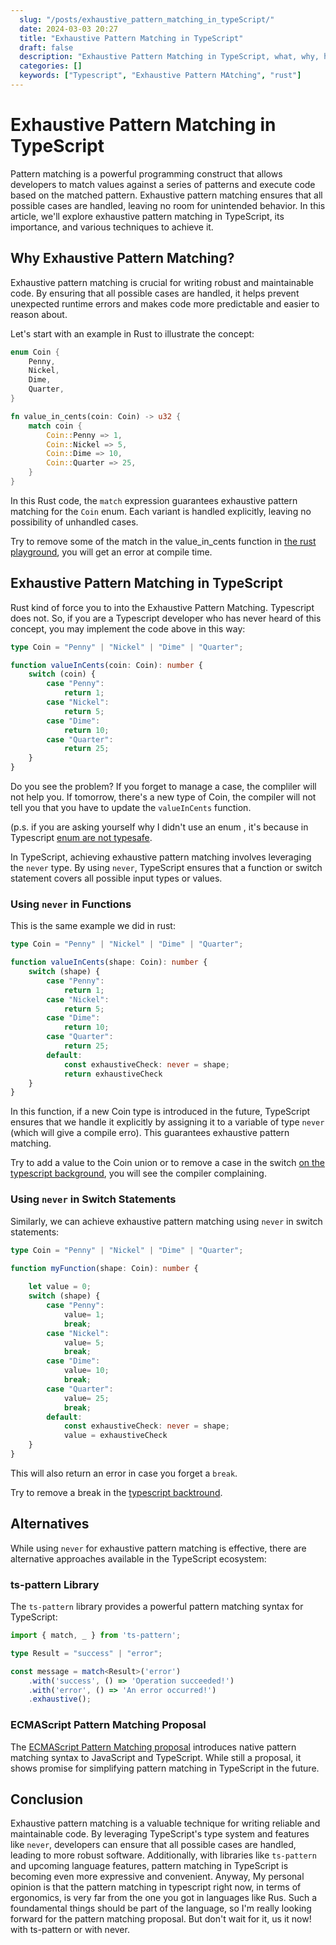 ```yaml
---
  slug: "/posts/exhaustive_pattern_matching_in_typeScript/"
  date: 2024-03-03 20:27
  title: "Exhaustive Pattern Matching in TypeScript"
  draft: false
  description: "Exhaustive Pattern Matching in TypeScript, what, why, how."
  categories: []
  keywords: ["Typescript", "Exhaustive Pattern MAtching", "rust"]
---
```


# Exhaustive Pattern Matching in TypeScript

Pattern matching is a powerful programming construct that allows developers to match values against a series of patterns and execute code based on the matched pattern. Exhaustive pattern matching ensures that all possible cases are handled, leaving no room for unintended behavior. In this article, we'll explore exhaustive pattern matching in TypeScript, its importance, and various techniques to achieve it.

## Why Exhaustive Pattern Matching?

Exhaustive pattern matching is crucial for writing robust and maintainable code. By ensuring that all possible cases are handled, it helps prevent unexpected runtime errors and makes code more predictable and easier to reason about.

Let's start with an example in Rust to illustrate the concept:

```rust
enum Coin {
    Penny,
    Nickel,
    Dime,
    Quarter,
}

fn value_in_cents(coin: Coin) -> u32 {
    match coin {
        Coin::Penny => 1,
        Coin::Nickel => 5,
        Coin::Dime => 10,
        Coin::Quarter => 25,
    }
}
```



In this Rust code, the `match` expression guarantees exhaustive pattern matching for the `Coin` enum. Each variant is handled explicitly, leaving no possibility of unhandled cases.

Try to remove some of the match in the value_in_cents function in [the rust playground](https://play.rust-lang.org/?version=stable&mode=debug&edition=2021&gist=66af4923be7b7c1bb165f0d12399ab26), you will get an error at compile time.



## Exhaustive Pattern Matching in TypeScript

Rust kind of force you to into the Exhaustive Pattern Matching. Typescript does not. 
So, if you are a Typescript developer who has never heard of this concept, you may implement the code above in this way: 

```typescript
type Coin = "Penny" | "Nickel" | "Dime" | "Quarter";

function valueInCents(coin: Coin): number {
    switch (coin) {
        case "Penny":
            return 1;
        case "Nickel":
            return 5;
        case "Dime":
            return 10;
        case "Quarter":
            return 25;
    }
}
```

Do you see the problem? If you forget to manage a case, the compliler will not help you. If tomorrow, there's a new type of Coin, the compiler will not tell you that you have to update the `valueInCents` function. 

(p.s. if you are asking yourself why I didn't use an enum , it's because in Typescript [enum are not typesafe](https://dev.to/ivanzm123/dont-use-enums-in-typescript-they-are-very-dangerous-57bh).


In TypeScript, achieving exhaustive pattern matching involves leveraging the `never` type. By using `never`, TypeScript ensures that a function or switch statement covers all possible input types or values.

### Using `never` in Functions

This is the same example we did in rust:

```typescript
type Coin = "Penny" | "Nickel" | "Dime" | "Quarter";

function valueInCents(shape: Coin): number {
    switch (shape) {
        case "Penny":
            return 1;
        case "Nickel":
            return 5;
        case "Dime":
            return 10;
        case "Quarter":
            return 25;
        default:
            const exhaustiveCheck: never = shape;
            return exhaustiveCheck
    }
}
```

In this function, if a new Coin type is introduced in the future, TypeScript ensures that we handle it explicitly by assigning it to a variable of type `never` (which will give a compile erro). This guarantees exhaustive pattern matching.

Try to add a value to the Coin union or to remove a case in the switch [on the typescript background](https://www.typescriptlang.org/play?ssl=17&ssc=2&pln=1&pc=1#code/C4TwDgpgBAwg9gSwHZQLxQEQAUJKSDKAH0wDkEBjAawgBtCSMARBAWwgcwEUBXAQwBOwCAIwBuAFASAZjyQVgCOCgBufWjwgBJJDFzAAzgAoDACz6QAXLERIAlNaQ9WAIxFQA3hKg+oBgO4IwBSmUCbmkHae3r6xFHwG0Ni4+BiWMbGZUAIQwDwCKACMklk+8YlklDT06aWZOXkFUACsJaXlSSzsaRl12bn5RQAMbVkd3PxCIj19vg2DUABMrb2xACYQ0nw8tMC1s1AUygbAUBAAHuY8JwgqEDCmENSOEHcCaH4REKN9800XVxudweTyovQAvhJIRIgA), you will see the compiler complaining.


### Using `never` in Switch Statements

Similarly, we can achieve exhaustive pattern matching using `never` in switch statements:

```typescript
type Coin = "Penny" | "Nickel" | "Dime" | "Quarter";

function myFunction(shape: Coin): number {
    
    let value = 0;
    switch (shape) {
        case "Penny":
            value= 1;
            break;
        case "Nickel":
            value= 5;
            break;
        case "Dime":
            value= 10;
            break;
        case "Quarter":
            value= 25;
            break;
        default:
            const exhaustiveCheck: never = shape;
            value = exhaustiveCheck
    }
}
```

This will also return an error in case you forget a `break`.

Try to remove a break in the [typescript backtround](https://www.typescriptlang.org/play?ssl=23&ssc=2&pln=1&pc=1#code/C4TwDgpgBAwg9gSwHZQLxQEQAUJKSDKAH0wDkEBjAawgBtCSMARBAWwgcwEUBXAQwBOwCAIwBuAFASAZjyQVgCOClYgAYnIVKkACgDOACz6QAXLERIAlGaQ9WAIxFQA3hKjuobj7QjAoANz5aHmh0AAZJDyg9AHcEYAoDKH0jSEsXLyj3Cj49aGxcfAwTTKyowOCIdABGSLKs+wEIPio6spy8skoaehL6rIqQ9ABWNv6oRubW0qiO-JZ2Ypn6waqoaojlssmWsdnc-N5BYVE+8fdV9AAmUa2Gpt27gBMIaT4eWmAz84plPT8IAAPIw8f4IfwQGAGCDUGwQCECNDRVIQPYrIIhJFAkFgiFQmFUUoAXwkJIkQA).

## Alternatives

While using `never` for exhaustive pattern matching is effective, there are alternative approaches available in the TypeScript ecosystem:

### ts-pattern Library

The `ts-pattern` library provides a powerful pattern matching syntax for TypeScript:

```typescript
import { match, _ } from 'ts-pattern';

type Result = "success" | "error";

const message = match<Result>('error')
    .with('success', () => 'Operation succeeded!')
    .with('error', () => 'An error occurred!')
    .exhaustive();
```

### ECMAScript Pattern Matching Proposal

The [ECMAScript Pattern Matching proposal](https://github.com/tc39/proposal-pattern-matching) introduces native pattern matching syntax to JavaScript and TypeScript. While still a proposal, it shows promise for simplifying pattern matching in TypeScript in the future.

## Conclusion

Exhaustive pattern matching is a valuable technique for writing reliable and maintainable code. By leveraging TypeScript's type system and features like `never`, developers can ensure that all possible cases are handled, leading to more robust software. Additionally, with libraries like `ts-pattern` and upcoming language features, pattern matching in TypeScript is becoming even more expressive and convenient.
Anyway, My personal opinion is that the pattern matching in typescript  right now, in terms of ergonomics, is  very far from the one you got in languages like Rus.  Such a foundamental things should be part of the language, so I'm really looking forward for the pattern matching proposal.
But don't wait for it, us it now! with ts-pattern or with never.